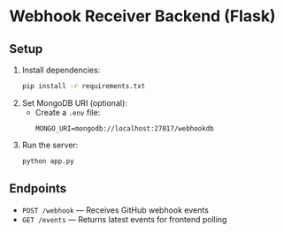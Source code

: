 # Webhook Receiver Backend (Flask)

## Setup

1. Install dependencies:
   ```bash
   pip install -r requirements.txt
   ```
2. Set MongoDB URI (optional):
   - Create a `.env` file:
     ```
     MONGO_URI=mongodb://localhost:27017/webhookdb
     ```
3. Run the server:
   ```bash
   python app.py
   ```

## Endpoints
- `POST /webhook` — Receives GitHub webhook events
- `GET /events` — Returns latest events for frontend polling 